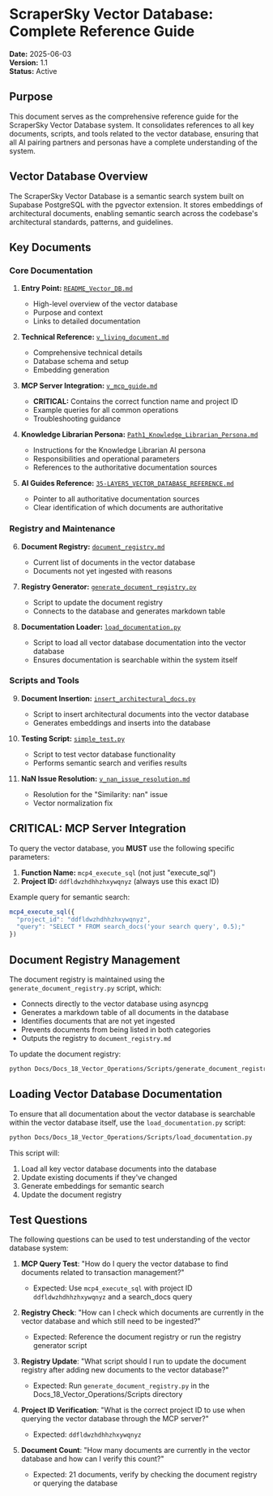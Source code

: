 # ScraperSky Vector Database: Complete Reference Guide

**Date:** 2025-06-03  
**Version:** 1.1  
**Status:** Active  

## Purpose

This document serves as the comprehensive reference guide for the ScraperSky Vector Database system. It consolidates references to all key documents, scripts, and tools related to the vector database, ensuring that all AI pairing partners and personas have a complete understanding of the system.

## Vector Database Overview

The ScraperSky Vector Database is a semantic search system built on Supabase PostgreSQL with the pgvector extension. It stores embeddings of architectural documents, enabling semantic search across the codebase's architectural standards, patterns, and guidelines.

## Key Documents

### Core Documentation

1. **Entry Point:** [`README_Vector_DB.md`](../../../README_Vector_DB.md)
   - High-level overview of the vector database
   - Purpose and context
   - Links to detailed documentation

2. **Technical Reference:** [`v_living_document.md`](./v_living_document.md)
   - Comprehensive technical details
   - Database schema and setup
   - Embedding generation

3. **MCP Server Integration:** [`v_mcp_guide.md`](./v_mcp_guide.md)
   - **CRITICAL:** Contains the correct function name and project ID
   - Example queries for all common operations
   - Troubleshooting guidance

4. **Knowledge Librarian Persona:** [`Path1_Knowledge_Librarian_Persona.md`](../../Docs_16_ScraperSky_Code_Canon/Path1_Knowledge_Librarian_Persona.md)
   - Instructions for the Knowledge Librarian AI persona
   - Responsibilities and operational parameters
   - References to the authoritative documentation sources

5. **AI Guides Reference:** [`35-LAYER5_VECTOR_DATABASE_REFERENCE.md`](../../Docs_1_AI_GUIDES/35-LAYER5_VECTOR_DATABASE_REFERENCE.md)
   - Pointer to all authoritative documentation sources
   - Clear identification of which documents are authoritative

### Registry and Maintenance

6. **Document Registry:** [`document_registry.md`](../Registry/document_registry.md)
   - Current list of documents in the vector database
   - Documents not yet ingested with reasons

7. **Registry Generator:** [`generate_document_registry.py`](../Scripts/generate_document_registry.py)
   - Script to update the document registry
   - Connects to the database and generates markdown table

8. **Documentation Loader:** [`load_documentation.py`](../Scripts/load_documentation.py)
   - Script to load all vector database documentation into the vector database
   - Ensures documentation is searchable within the system itself

### Scripts and Tools

9. **Document Insertion:** [`insert_architectural_docs.py`](../Scripts/insert_architectural_docs.py)
   - Script to insert architectural documents into the vector database
   - Generates embeddings and inserts into the database

10. **Testing Script:** [`simple_test.py`](../Scripts/simple_test.py)
    - Script to test vector database functionality
    - Performs semantic search and verifies results

11. **NaN Issue Resolution:** [`v_nan_issue_resolution.md`](./v_nan_issue_resolution.md)
    - Resolution for the "Similarity: nan" issue
    - Vector normalization fix

## CRITICAL: MCP Server Integration

To query the vector database, you **MUST** use the following specific parameters:

1. **Function Name:** `mcp4_execute_sql` (not just "execute_sql")
2. **Project ID:** `ddfldwzhdhhzhxywqnyz` (always use this exact ID)

Example query for semantic search:
```javascript
mcp4_execute_sql({
  "project_id": "ddfldwzhdhhzhxywqnyz",
  "query": "SELECT * FROM search_docs('your search query', 0.5);"
})
```

## Document Registry Management

The document registry is maintained using the `generate_document_registry.py` script, which:
- Connects directly to the vector database using asyncpg
- Generates a markdown table of all documents in the database
- Identifies documents that are not yet ingested
- Prevents documents from being listed in both categories
- Outputs the registry to `document_registry.md`

To update the document registry:

```bash
python Docs/Docs_18_Vector_Operations/Scripts/generate_document_registry.py
```

## Loading Vector Database Documentation

To ensure that all documentation about the vector database is searchable within the vector database itself, use the `load_documentation.py` script:

```bash
python Docs/Docs_18_Vector_Operations/Scripts/load_documentation.py
```

This script will:
1. Load all key vector database documents into the database
2. Update existing documents if they've changed
3. Generate embeddings for semantic search
4. Update the document registry

## Test Questions

The following questions can be used to test understanding of the vector database system:

1. **MCP Query Test**: "How do I query the vector database to find documents related to transaction management?"
   - Expected: Use `mcp4_execute_sql` with project ID `ddfldwzhdhhzhxywqnyz` and a search_docs query

2. **Registry Check**: "How can I check which documents are currently in the vector database and which still need to be ingested?"
   - Expected: Reference the document registry or run the registry generator script

3. **Registry Update**: "What script should I run to update the document registry after adding new documents to the vector database?"
   - Expected: Run `generate_document_registry.py` in the Docs_18_Vector_Operations/Scripts directory

4. **Project ID Verification**: "What is the correct project ID to use when querying the vector database through the MCP server?"
   - Expected: `ddfldwzhdhhzhxywqnyz`

5. **Document Count**: "How many documents are currently in the vector database and how can I verify this count?"
   - Expected: 21 documents, verify by checking the document registry or querying the database
